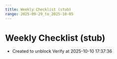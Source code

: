 ```yaml
---
title: Weekly Checklist (stub)
range: 2025-09-29_to_2025-10-05
---
```


# Weekly Checklist (stub)
- Created to unblock Verify at 2025-10-10 17:37:36
